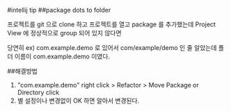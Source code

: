 #intellij tip
##package dots to folder

프로젝트를 git 으로 clone 하고 프로젝트를 열고
package 를 추가했는데 Project View 에 정상적으로 group 되어 있지 않다면

당연히 ex) com.example.demo 로 있어서 com/example/demo 인 줄 알았는데
폴더 이름이 com.example.demo 이였다.

##해결방법
1. "com.example.demo" right click > Refactor > Move Package or Directory click
2. 별 설정이나 변경없이 OK 하면 알아서 변경된다.
